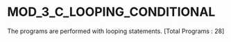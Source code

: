 # MOD_3_C_LOOPING_CONDITIONAL

The programs are performed with looping statements. [Total Programs : 28]

